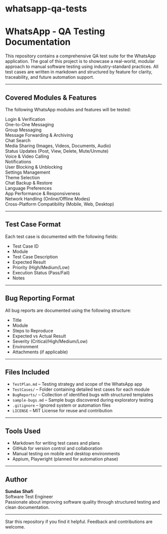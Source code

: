 # whatsapp-qa-tests

# WhatsApp - QA Testing Documentation

This repository contains a comprehensive QA test suite for the WhatsApp application. The goal of this project is to showcase a real-world, modular approach to manual software testing using industry-standard practices. All test cases are written in markdown and structured by feature for clarity, traceability, and future automation support.

---

## Covered Modules & Features

The following WhatsApp modules and features will be tested:

Login & Verification  
One-to-One Messaging  
Group Messaging  
Message Forwarding & Archiving  
Chat Search  
Media Sharing (Images, Videos, Documents, Audio)  
Status Updates (Post, View, Delete, Mute/Unmute)  
Voice & Video Calling  
Notifications  
User Blocking & Unblocking  
Settings Management  
Theme Selection  
Chat Backup & Restore  
Language Preferences  
App Performance & Responsiveness  
Network Handling (Online/Offline Modes)  
Cross-Platform Compatibility (Mobile, Web, Desktop)

---

## Test Case Format

Each test case is documented with the following fields:

- Test Case ID  
- Module  
- Test Case Description  
- Expected Result  
- Priority (High/Medium/Low)  
- Execution Status (Pass/Fail)  
- Notes

---

## Bug Reporting Format

All bug reports are documented using the following structure:

- Title  
- Module  
- Steps to Reproduce  
- Expected vs Actual Result  
- Severity (Critical/High/Medium/Low)  
- Environment  
- Attachments (if applicable)

---

## Files Included

- `TestPlan.md` – Testing strategy and scope of the WhatsApp app  
- `TestCases/` – Folder containing detailed test cases for each module  
- `BugReports/` – Collection of identified bugs with structured templates  
- `sample-bugs.md` – Sample bugs discovered during exploratory testing  
- `.gitignore` – Ignored system or automation files  
- `LICENSE` – MIT License for reuse and contribution

---

## Tools Used

- Markdown for writing test cases and plans  
- GitHub for version control and collaboration  
- Manual testing on mobile and desktop environments  
- Appium, Playwright (planned for automation phase)

---

## Author

**Sundas Shafi**  
Software Test Engineer  
Passionate about improving software quality through structured testing and clean documentation.

---

Star this repository if you find it helpful. Feedback and contributions are welcome.
